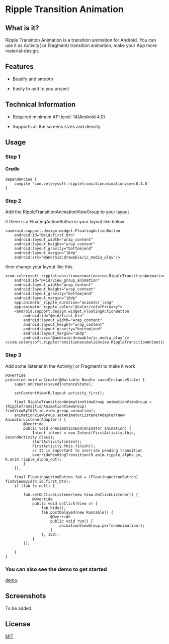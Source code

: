 # Ripple Transition Animation

## What is it?

Ripple Transition Animation is a transition animation for Android. You can use it as Activity( or Fragment) transition animation, make your App more material-design.

## Features

 * Beatify and smooth

 * Easily to add to you project

## Technical Information

* Required minimum API level: 14(Android 4.0)

* Supports all the screens sizes and density.

## Usage

### Step 1

#### Gradle

```
dependencies {
    compile 'com.celerysoft:rippletransitionanimationview:0.4.0'
}
```

### Step 2

Add the RippleTransitionAnimationViewGroup to your layout

if there is a FloatingActionButton in your layout like below

```
<android.support.design.widget.FloatingActionButton
    android:id="@+id/first_btn"
    android:layout_width="wrap_content"
    android:layout_height="wrap_content"
    android:layout_gravity="bottom|end"
    android:layout_margin="16dp"
    android:src="@android:drawable/ic_media_play"/>
```

then change your layout like this

```
<com.celerysoft.rippletransitionanimationview.RippleTransitionAnimationViewGroup
    android:id="@+id/view_group_animation"
    android:layout_width="wrap_content"
    android:layout_height="wrap_content"
    android:layout_gravity="bottom|end"
    android:layout_margin="16dp"
    app:animator_ripple_duration="animator_long"
    app:animator_ripple_color="@color/colorPrimary">
    <android.support.design.widget.FloatingActionButton
        android:id="@+id/first_btn"
        android:layout_width="wrap_content"
        android:layout_height="wrap_content"
        android:layout_gravity="bottom|end"
        android:layout_margin="16dp"
        android:src="@android:drawable/ic_media_play"/>
</com.celerysoft.rippletransitionanimationview.RippleTransitionAnimationViewGroup>
```

### Step 3

Add some listener in the Activity( or Fragment) to make it work

```
@Override
protected void onCreate(@Nullable Bundle savedInstanceState) {
    super.onCreate(savedInstanceState);

    setContentView(R.layout.activity_first);

    final RippleTransitionAnimationViewGroup animationViewGroup = (RippleTransitionAnimationViewGroup) findViewById(R.id.view_group_animation);
    animationViewGroup.setAnimatorListenerAdapter(new AnimatorListenerAdapter() {
        @Override
        public void onAnimationEnd(Animator animation) {
            Intent intent = new Intent(FirstActivity.this, SecondActivity.class);
            startActivity(intent);
            FirstActivity.this.finish();
            // It is important to override pending transition
            overridePendingTransition(R.anim.ripple_alpha_in, R.anim.ripple_alpha_out);
        }
    });

    final FloatingActionButton fab = (FloatingActionButton) findViewById(R.id.first_btn);
    if (fab != null) {

        fab.setOnClickListener(new View.OnClickListener() {
            @Override
            public void onClick(View v) {
                fab.hide();
                fab.postDelayed(new Runnable() {
                    @Override
                    public void run() {
                        animationViewGroup.performAnimation();
                    }
                }, 150);
            }
        });

    }
}
```

### You can also see the demo to get started
[demo](https://github.com/celerysoft/RippleTransitionAnimationView/tree/master/demo).

## Screenshots

To be added.

## License

[MIT](./LICENSE)
